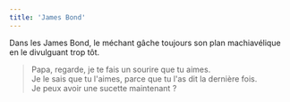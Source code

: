 ```yaml
---
title: 'James Bond'
---
```


Dans les James Bond, le méchant gâche toujours son plan machiavélique en le
divulguant trop tôt.

<!-- more -->

> Papa, regarde, je te fais un sourire que tu aimes.  
> Je le sais que tu l'aimes, parce que tu l'as dit la dernière fois.  
> Je peux avoir une sucette maintenant ?
